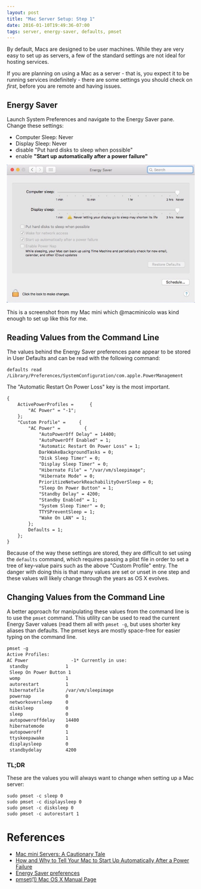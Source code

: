 ```yaml
---
layout: post
title: "Mac Server Setup: Step 1"
date: 2016-01-10T19:49:36-07:00
tags: server, energy-saver, defaults, pmset
---
```


By default, Macs are designed to be user machines. While they are very easy to set up as servers, a few of the standard settings are not ideal for hosting services.

If you are planning on using a Mac as a server - that is, you expect it to be running services indefinitely - there are some settings you should check on _first_, before you are remote and having issues.

## Energy Saver

Launch System Preferences and navigate to the Energy Saver pane. Change these settings:

- Computer Sleep: Never
- Display Sleep: Never
- disable "Put hard disks to sleep when possible"
- enable **"Start up automatically after a power failure"**

![](/images/mac-server-setup-energysaver.jpg "Energy Saver system preferences pane")

This is a screenshot from my Mac mini which @macminicolo was kind enough to set up like this for me.

## Reading Values from the Command Line

The values behind the Energy Saver preferences pane appear to be stored in User Defaults and can be read with the following command:

```
defaults read /Library/Preferences/SystemConfiguration/com.apple.PowerManagement
```

The "Automatic Restart On Power Loss" key is the most important.

```
{
    ActivePowerProfiles =      {
        "AC Power" = "-1";
    };
    "Custom Profile" =     {
        "AC Power" =         {
            "AutoPowerOff Delay" = 14400;
            "AutoPowerOff Enabled" = 1;
            "Automatic Restart On Power Loss" = 1;
            DarkWakeBackgroundTasks = 0;
            "Disk Sleep Timer" = 0;
            "Display Sleep Timer" = 0;
            "Hibernate File" = "/var/vm/sleepimage";
            "Hibernate Mode" = 0;
            PrioritizeNetworkReachabilityOverSleep = 0;
            "Sleep On Power Button" = 1;
            "Standby Delay" = 4200;
            "Standby Enabled" = 1;
            "System Sleep Timer" = 0;
            TTYSPreventSleep = 1;
            "Wake On LAN" = 1;
        };
        Defaults = 1;
    };
}
```

Because of the way these settings are stored, they are difficult to set using the `defaults` command, which requires passing a plist file in order to set a tree of key-value pairs such as the above "Custom Profile" entry. The danger with doing this is that many values are set or unset in one step and these values will likely change through the years as OS X evolves.

## Changing Values from the Command Line

A better approach for manipulating these values from the command line is to use the `pmset` command. This utility can be used to read the current Energy Saver values (read them all with `pmset -g`, but uses shorter key aliases than defaults. The pmset keys are mostly space-free for easier typing on the command line.

```
pmset -g
Active Profiles:
AC Power                -1* Currently in use:
 standby              1
 Sleep On Power Button 1
 womp                 1
 autorestart          1
 hibernatefile        /var/vm/sleepimage
 powernap             0
 networkoversleep     0
 disksleep            0
 sleep                0
 autopoweroffdelay    14400
 hibernatemode        0
 autopoweroff         1
 ttyskeepawake        1
 displaysleep         0
 standbydelay         4200
```

### TL;DR

These are the values you will always want to change when setting up a Mac server:

```
sudo pmset -c sleep 0
sudo pmset -c displaysleep 0
sudo pmset -c disksleep 0
sudo pmset -c autorestart 1
```

# References

- [Mac mini Servers: A Cautionary Tale](http://www.neglectedpotential.com/2012/12/mac-mini-servers-a-cautionary-tale/)
- [How and Why to Tell Your Mac to Start Up Automatically After a Power Failure](http://www.tekrevue.com/tip/mac-start-up-automatically-after-a-power-failure)
- [Energy Saver preferences](https://support.apple.com/kb/PH21704?viewlocale=en_US&locale=en_US)
- [pmset(1) Mac OS X Manual Page](https://developer.apple.com/library/mac/documentation/Darwin/Reference/ManPages/man1/pmset.1.html)


